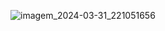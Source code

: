 ![imagem_2024-03-31_221051656](https://github.com/Delio-Sousa/Calculadora-JS/assets/152750559/af0a2188-2ba3-4aa2-b065-7ff7bcf27d71)
